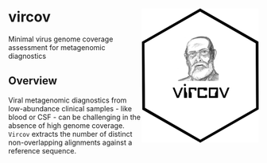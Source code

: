 # vircov <a href='https://github.com/esteinig'><img src='docs/vircov.png' align="right" height="270" /></a>

Minimal virus genome coverage assessment for metagenomic diagnostics

## Overview

Viral metagenomic diagnostics from low-abundance clinical samples - like blood or CSF - can be challenging in the absence of high genome coverage. `Vircov` extracts the number of distinct non-overlapping alignments against a reference sequence. 



